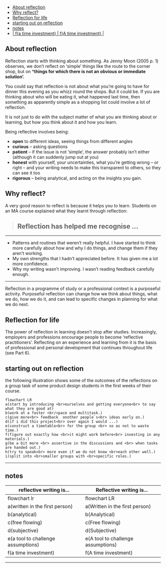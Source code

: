- [About reflection](#about-reflection)
- [Why reflect?](#why-reflect)
- [Reflection for life](#reflection-for-life)
- [starting out on reflection](#starting-out-on-reflection)
- [notes](#notes)
- [| f(a time investment)               |  f(A time investment)               |](#-fa-time-investment-----------------fa-time-investment---------------)

##  About reflection
Reflection starts with thinking about something. As Jenny Moon (2005 p. 1) observes, we don’t reflect on ‘simple’ things like the route to the corner shop, but on ***things for which there is not an obvious or immediate solution’.**


You could say that reflection is not about what you’re going to have for dinner this evening as you whizz round the shops. But it could be. If you are thinking about who will be eating it, what happened last time, then something as apparently simple as a shopping list could involve a lot of reflection.

It is not just to do with the subject matter of what you are thinking about or learning,
but how you think about it and how you learn.

Being reflective involves being:
- **open** to different ideas, seeing things from different angles
- **curious** – asking questions
- **patient** – if the issue is not ‘simple’, the answer probably isn’t either (although it
can suddenly jump out at you)
- **honest** with yourself, your uncertainties, what you’re getting wrong – or right – and
your writing needs to make this transparent to others, so they can see it too
- **rigorous** – being analytical, and acting on the insights you gain.


## Why reflect?

A very good reason to reflect is because it helps you to learn.
Students on an MA course explained what they learnt through reflection:


> ## Reflection has helped me recognise ...
---
- Patterns and routines that weren’t really helpful. I have started to think more
carefully about how and why I do things, and change them if they aren’t working.
- My own strengths that I hadn’t appreciated before. It has given me a lot more
confidence.
- Why my writing wasn’t improving. I wasn’t reading feedback carefully enough.
---
Reflection in a programme of study or a professional context is a purposeful activity.
Purposeful reflection can change how we think about things, what we do, how we do
it, and can lead to specific changes in planning for what we do next.

## Reflection for life
The power of reflection in learning doesn’t stop after studies. Increasingly, employers
and professions encourage people to become ‘reflective practitioners’. Reflecting
on an experience and learning from it is the basis of professional and personal
development that continues throughout life (see Part 6).

## starting out on reflection
the following illustration shows some of the outcomes of the reflections on a group
task of some product design students in the first weeks of their course.

```mermaid
flowchart LR 
a(start by introducing <br>ourselves and getting everyone<br> to say what they are good at)
b(work at a faster <br/>pace and multitask.)
c(give more<br> feedback  onother people`s<br> ideas early on.)
d(if i did this project<br> over again I would ...)
e(construct a timetable<br> for the group <br> so as not to waste time.)
f(figure out exactly how <br>it might work before<br> investing in any materials.)
g(be a bit more <br> assertive in the discussions and <br> when tasks are handed out.)
h(try to speak<br> more even if we do not know <br>each other well.)
i(split into <br>smaller groups with <br>specific roles.)
```

---
## notes


| reflective writing is...           |  Reflective writing is...           |       
|------------------------------------| ------------------------------------|
| flowchart  lr                      |  flowchart  LR                      |
| a(written in the first person)     |  a(Written in the first person)     |
| b(analytical)                      |  b(Analytical)                      |
| c(free flowing)                    |  c(Free flowing)                    |
| d(subjective)                      |  d(Subjective)                      |
| e(a tool to challenge assumptions) |  e(A tool to challenge assumptions) |
| f(a time investment)               |  f(A time investment)               |
---
